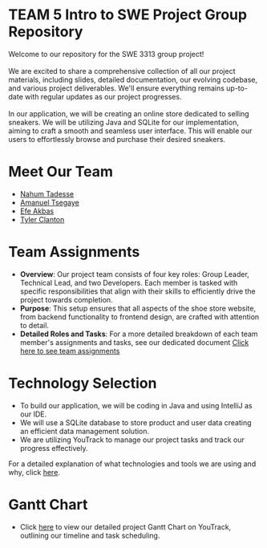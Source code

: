 # TEAM 5 Intro to SWE Project Group Repository
Welcome to our repository for the SWE 3313 group project!<br><br>We are excited to share a comprehensive collection of all our project materials, including slides, detailed documentation, our evolving codebase, and various project deliverables. We'll ensure everything remains up-to-date with regular updates as our project progresses.<br><br>In our application, we will be creating an online store dedicated to selling sneakers. We will be utilizing Java and SQLite for our implementation, aiming to craft a smooth and seamless user interface. This will enable our users to effortlessly browse and purchase their desired sneakers.




# Meet Our Team

- [Nahum Tadesse](./nahumresume.md)
- [Amanuel Tsegaye](AmanuelResume.md)
- [Efe Akbas](EfeAkbasresume.md)
- [Tyler Clanton](TResume.md)
# Team Assignments

- **Overview**: Our project team consists of four key roles: Group Leader, Technical Lead, and two Developers. Each member is tasked with specific responsibilities that align with their skills to efficiently drive the project towards completion.
- **Purpose**: This setup ensures that all aspects of the shoe store website, from backend functionality to frontend design, are crafted with attention to detail.
- **Detailed Roles and Tasks**: For a more detailed breakdown of each team member's assignments and tasks, see our dedicated document [Click here to see team assignments](teamassignments.md)

# Technology Selection

- To build our application, we will be coding in Java and using IntelliJ as our IDE.
- We will use a SQLite database to store product and user data creating an efficient data management solution.
- We are utilizing YouTrack to manage our project tasks and track our progress effectively.

For a detailed explanation of what technologies and tools we are using and why, click [here](https://sweprojectteam5.youtrack.cloud/gantt-charts/226-0).

# Gantt Chart

- Click [here]([link-to-gantt-chart-in-youtrack](https://sweprojectteam5.youtrack.cloud/gantt-charts/226-0)) to view our detailed project Gantt Chart on YouTrack, outlining our timeline and task scheduling.

